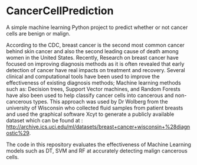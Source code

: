 # CancerCellPrediction
A simple machine learning Python project to predict whether or not cancer cells are benign or malign.

According to the CDC, breast cancer is the second most common cancer behind skin cancer and also the second leading cause of death among women  in the United States. Recently, Research on breast cancer have focused on improving diagnosis methods as it is often revealed that early detection of cancer have real impacts on treatment and recovery. Several clinical and computational  tools have been used to improve the effectiveness of existing diagnosis methods;  Machine learning methods such as: Decision trees, Support Vector machines, and Random Forests have also been used  to help classify cancer cells into cancerous and non-cancerous types. This approach was used by Dr Wolberg from the university of Wisconsin who collected fluid samples from patient breasts and  used  the graphical software  Xcyt  to  generate a publicly available dataset  which can be found at : http://archive.ics.uci.edu/ml/datasets/breast+cancer+wisconsin+%28diagnostic%29.

The code in this repository  evaluates the effectiveness of Machine Learning models such as DT, SVM and RF  at accurately  detecting malign cancerous cells.
